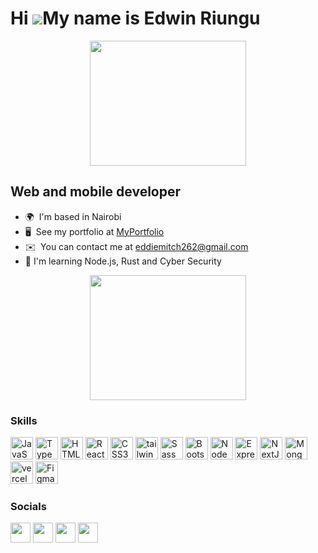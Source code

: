 Hi ![](https://user-images.githubusercontent.com/18350557/176309783-0785949b-9127-417c-8b55-ab5a4333674e.gif)My name is Edwin Riungu
=====================================================================================================================================

<div id="header" align="center">
  <img src="https://giphy.com/gifs/naruto-sasuke-sharingan-ZL2iRxhnDwtSE" width="250" height="200"/>
</div>

Web and mobile developer
------------------------

* 🌍  I'm based in Nairobi
* 🖥️  See my portfolio at [MyPortfolio](https://personal-portfolio-site-tailwindcss.vercel.app/)
* ✉️  You can contact me at [eddiemitch262@gmail.com](mailto:eddiemitch262@gmail.com)
* 🧠 I'm learning Node.js, Rust and Cyber Security

<div id="header" align="center">
  <img src="[https://giphy.com/gifs/naruto-sasuke-sharingan-ZL2iRxhnDwtSE](https://media.giphy.com/media/EOmYN5kVP3W2Lyn6dx/giphy.gif)" width="250" height="200"/>
</div>

### Skills


<p align="left">
<a href="https://developer.mozilla.org/en-US/docs/Web/JavaScript" target="_blank" rel="noreferrer"><img src="https://raw.githubusercontent.com/danielcranney/readme-generator/main/public/icons/skills/javascript-colored.svg" width="36" height="36" alt="JavaScript" /></a>
<a href="https://www.typescriptlang.org/" target="_blank" rel="noreferrer"><img src="https://raw.githubusercontent.com/danielcranney/readme-generator/main/public/icons/skills/typescript-colored.svg" width="36" height="36" alt="TypeScript" /></a>
<a href="https://developer.mozilla.org/en-US/docs/Glossary/HTML5" target="_blank" rel="noreferrer"><img src="https://raw.githubusercontent.com/danielcranney/readme-generator/main/public/icons/skills/html5-colored.svg" width="36" height="36" alt="HTML5" /></a>
<a href="https://https://react.dev/" target="_blank" rel="noreferrer"><img src="https://upload.wikimedia.org/wikipedia/commons/a/a7/React-icon.svg" width="36" height="36" alt="React" /></a>
<a href="https://www.w3.org/TR/CSS/#css" target="_blank" rel="noreferrer"><img src="https://raw.githubusercontent.com/danielcranney/readme-generator/main/public/icons/skills/css3-colored.svg" width="36" height="36" alt="CSS3" /></a>
<a href="https://tailwindcss.com/" target="_blank" rel="noreferrer"><img src="https://upload.wikimedia.org/wikipedia/commons/d/d5/Tailwind_CSS_Logo.svg" width="36" height="36" alt="tailwind css" /></a>
<a href="https://sass-lang.com/" target="_blank" rel="noreferrer"><img src="https://raw.githubusercontent.com/danielcranney/readme-generator/main/public/icons/skills/sass-colored.svg" width="36" height="36" alt="Sass" /></a>
<a href="https://getbootstrap.com/" target="_blank" rel="noreferrer"><img src="https://raw.githubusercontent.com/danielcranney/readme-generator/main/public/icons/skills/bootstrap-colored.svg" width="36" height="36" alt="Bootstrap" /></a>
<a href="https://nodejs.org/en/" target="_blank" rel="noreferrer"><img src="https://raw.githubusercontent.com/danielcranney/readme-generator/main/public/icons/skills/nodejs-colored.svg" width="36" height="36" alt="NodeJS" /></a>
<a href="https://expressjs.com/" target="_blank" rel="noreferrer"><img src="https://raw.githubusercontent.com/danielcranney/readme-generator/main/public/icons/skills/express-colored.svg" width="36" height="36" alt="Express" /></a>
<a href="https:https://nextjs.org/" target="_blank" rel="noreferrer"><img src="https://upload.wikimedia.org/wikipedia/commons/8/8e/Nextjs-logo.svg" width="36" height="36" alt="NextJS" /></a>
<a href="https://www.mongodb.com/" target="_blank" rel="noreferrer"><img src="https://raw.githubusercontent.com/danielcranney/readme-generator/main/public/icons/skills/mongodb-colored.svg" width="36" height="36" alt="MongoDB" /></a>
<a href="https://https://vercel.com/home/" target="_blank" rel="noreferrer"><img src="https://upload.wikimedia.org/wikipedia/commons/5/5e/Vercel_logo_black.svg" width="36" height="36" alt="vercel" /></a>
<a href="https://www.figma.com/" target="_blank" rel="noreferrer"><img src="https://raw.githubusercontent.com/danielcranney/readme-generator/main/public/icons/skills/figma-colored.svg" width="36" height="36" alt="Figma" /></a>
</p>


### Socials

<p align="left"> <a href="https://www.github.com/Eddiemetrium" target="_blank" rel="noreferrer"><img src="https://raw.githubusercontent.com/danielcranney/readme-generator/main/public/icons/socials/github.svg" width="32" height="32" /></a> <a href="https://www.linkedin.com/in/edwin-munene-3b02a7140/" target="_blank" rel="noreferrer"><img src="https://raw.githubusercontent.com/danielcranney/readme-generator/main/public/icons/socials/linkedin.svg" width="32" height="32" /></a> <a href="https://stackoverflow.com/users/18955010/eddiemetrium" target="_blank" rel="noreferrer"><img src="https://raw.githubusercontent.com/danielcranney/readme-generator/main/public/icons/socials/stackoverflow.svg" width="32" height="32" /></a> <a href="https://www.twitter.com/eddiemetrium" target="_blank" rel="noreferrer"><img src="https://raw.githubusercontent.com/danielcranney/readme-generator/main/public/icons/socials/twitter.svg" width="32" height="32" /></a></p>

<!-- ### Badges

<b>My GitHub Stats</b>

<a href="http://www.github.com/eddiemetrium"><img src="https://github-readme-stats.vercel.app/api?username=MuthangaShem&show_icons=true&hide=&count_private=true&title_color=0891b2&text_color=ffffff&icon_color=0891b2&bg_color=1c1917&hide_border=true&show_icons=true" alt="MuthangaShem's GitHub stats" /></a>

<a href="http://www.github.com/eddiemetrium"><img src="https://github-readme-streak-stats.herokuapp.com/?user=MuthangaShem&stroke=ffffff&background=1c1917&ring=0891b2&fire=0891b2&currStreakNum=ffffff&currStreakLabel=0891b2&sideNums=ffffff&sideLabels=ffffff&dates=ffffff&hide_border=true" /></a> -->
